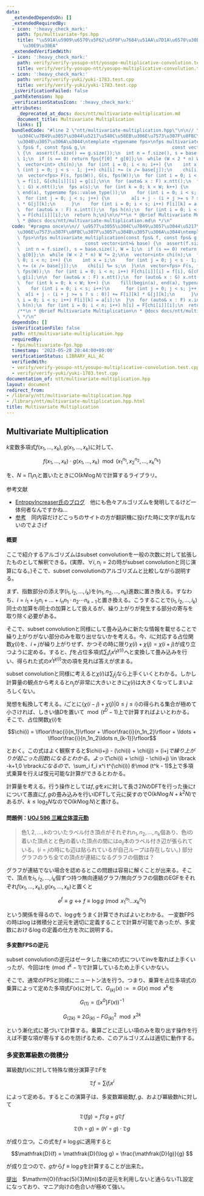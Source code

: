 ```yaml
---
data:
  _extendedDependsOn: []
  _extendedRequiredBy:
  - icon: ':heavy_check_mark:'
    path: fps/multivariate-fps.hpp
    title: "\u591A\u5909\u6570\u5F62\u5F0F\u7684\u51AA\u7D1A\u6570\u30E9\u30A4\u30D6\
      \u30E9\u30EA"
  _extendedVerifiedWith:
  - icon: ':heavy_check_mark:'
    path: verify/verify-yosupo-ntt/yosupo-multiplicative-convolution.test.cpp
    title: verify/verify-yosupo-ntt/yosupo-multiplicative-convolution.test.cpp
  - icon: ':heavy_check_mark:'
    path: verify/verify-yuki/yuki-1783.test.cpp
    title: verify/verify-yuki/yuki-1783.test.cpp
  _isVerificationFailed: false
  _pathExtension: hpp
  _verificationStatusIcon: ':heavy_check_mark:'
  attributes:
    _deprecated_at_docs: docs/ntt/multivariate-multiplication.md
    document_title: Multivariate Multiplication
    links: []
  bundledCode: "#line 2 \"ntt/multivariate-multiplication.hpp\"\n\n// \u9577\u3055\
    \u304C\u7B49\u3057\u3044\u5217\u540C\u58EB\u306E\u7573\u307F\u8FBC\u307F\u3057\
    \u304B\u3057\u306A\u3044\ntemplate <typename fps>\nfps multivariate_multiplication(const\
    \ fps& f, const fps& g,\n                                const vector<int>& base)\
    \ {\n  assert(f.size() == g.size());\n  int n = f.size(), s = base.size(), W =\
    \ 1;\n  if (s == 0) return fps{f[0] * g[0]};\n  while (W < 2 * n) W *= 2;\n\n\
    \  vector<int> chi(n);\n  for (int i = 0; i < n; i++) {\n    int x = i;\n    for\
    \ (int j = 0; j < s - 1; j++) chi[i] += (x /= base[j]);\n    chi[i] %= s;\n  }\n\
    \n  vector<fps> F(s, fps(W)), G(s, fps(W));\n  for (int i = 0; i < n; i++) F[chi[i]][i]\
    \ = f[i], G[chi[i]][i] = g[i];\n\n  for (auto& x : F) x.ntt();\n  for (auto& x\
    \ : G) x.ntt();\n  fps a(s);\n  for (int k = 0; k < W; k++) {\n    fill(begin(a),\
    \ end(a), typename fps::value_type());\n    for (int i = 0; i < s; i++)\n    \
    \  for (int j = 0; j < s; j++) {\n        a[i + j - (i + j >= s ? s : 0)] += F[i][k]\
    \ * G[j][k];\n      }\n    for (int i = 0; i < s; i++) F[i][k] = a[i];\n  }\n\
    \  for (auto& x : F) x.intt();\n  fps h(n);\n  for (int i = 0; i < n; i++) h[i]\
    \ = F[chi[i]][i];\n  return h;\n}\n\n/**\n * @brief Multivariate Multiplication\n\
    \ * @docs docs/ntt/multivariate-multiplication.md\n */\n"
  code: "#pragma once\n\n// \u9577\u3055\u304C\u7B49\u3057\u3044\u5217\u540C\u58EB\
    \u306E\u7573\u307F\u8FBC\u307F\u3057\u304B\u3057\u306A\u3044\ntemplate <typename\
    \ fps>\nfps multivariate_multiplication(const fps& f, const fps& g,\n        \
    \                        const vector<int>& base) {\n  assert(f.size() == g.size());\n\
    \  int n = f.size(), s = base.size(), W = 1;\n  if (s == 0) return fps{f[0] *\
    \ g[0]};\n  while (W < 2 * n) W *= 2;\n\n  vector<int> chi(n);\n  for (int i =\
    \ 0; i < n; i++) {\n    int x = i;\n    for (int j = 0; j < s - 1; j++) chi[i]\
    \ += (x /= base[j]);\n    chi[i] %= s;\n  }\n\n  vector<fps> F(s, fps(W)), G(s,\
    \ fps(W));\n  for (int i = 0; i < n; i++) F[chi[i]][i] = f[i], G[chi[i]][i] =\
    \ g[i];\n\n  for (auto& x : F) x.ntt();\n  for (auto& x : G) x.ntt();\n  fps a(s);\n\
    \  for (int k = 0; k < W; k++) {\n    fill(begin(a), end(a), typename fps::value_type());\n\
    \    for (int i = 0; i < s; i++)\n      for (int j = 0; j < s; j++) {\n      \
    \  a[i + j - (i + j >= s ? s : 0)] += F[i][k] * G[j][k];\n      }\n    for (int\
    \ i = 0; i < s; i++) F[i][k] = a[i];\n  }\n  for (auto& x : F) x.intt();\n  fps\
    \ h(n);\n  for (int i = 0; i < n; i++) h[i] = F[chi[i]][i];\n  return h;\n}\n\n\
    /**\n * @brief Multivariate Multiplication\n * @docs docs/ntt/multivariate-multiplication.md\n\
    \ */\n"
  dependsOn: []
  isVerificationFile: false
  path: ntt/multivariate-multiplication.hpp
  requiredBy:
  - fps/multivariate-fps.hpp
  timestamp: '2023-05-28 20:44:00+09:00'
  verificationStatus: LIBRARY_ALL_AC
  verifiedWith:
  - verify/verify-yosupo-ntt/yosupo-multiplicative-convolution.test.cpp
  - verify/verify-yuki/yuki-1783.test.cpp
documentation_of: ntt/multivariate-multiplication.hpp
layout: document
redirect_from:
- /library/ntt/multivariate-multiplication.hpp
- /library/ntt/multivariate-multiplication.hpp.html
title: Multivariate Multiplication
---
```


## Multivariate Multiplication

$k$変数多項式$f(x_1,\ldots,x_k),g(x_1,\ldots,x_k)$に対して、

$$f(x_1,\ldots,x_k)\cdot g(x_1,\ldots,x_k) \mod (x_1^{n_1},x_2^{n_2},\ldots,x_k^{n_k})$$

を、$N= \prod_i n_i$と置いたときに$\mathrm{O}(kN \log N)$で計算するライブラリ。

参考文献

- [EntropyIncreaser氏のブログ](https://www.luogu.com.cn/blog/EntropyIncreaser/hello-multivariate-multiplication)　他にも色々アルゴリズムを発明してるけど一体何者なんですかね…
- [参考](https://rushcheyo.blog.uoj.ac/blog/6547)　同内容だけどこっちのサイトの方が翻訳機に投げた時に文字が乱れないのでよさげ

#### 概要

ここで紹介するアルゴリズムはsubset convolutionを一般の次数に対して拡張したものとして解釈できる。(実際、$\forall i, n_i = 2$の時がsubset convolutionと同じ演算になる。)そこで、subset convolutionのアルゴリズムと比較しながら説明する。

まず、指数部分の添え字$(i_1,i_2,\ldots,i_k)$を$(n_1,n_2,\ldots,n_k)$進数に置き換える。すなわち、$i = i_1 + i_2 n_i + \ldots + i_n n_1 \cdot n_2 \cdots n_{k-1}$と置き換える。こうすることで$(i_1,i_2,\ldots,i_k)$同士の加算を$i$同士の加算として扱えるが、繰り上がりが発生する部分の寄与を取り除く必要がある。

そこで、subset convolutionと同様にして畳み込みに新たな情報を載せることで繰り上がりがない部分のみを取り出せないかを考える。今、$i$に対応する占位関数$\chi(i)$を、$i+j$が繰り上がりせず、かつその時に限り$\chi(i) + \chi(j) = \chi(i+j)$が成り立つように定める。すると、$f$を占位多項式$\sum_i f_i x^i t^{\chi(i)}$へと変換して畳み込みを行い、得られた式の$x^i t^{\chi(i)}$次の項を見れば答えが求まる。

subset convolutionと同様に考えると$\chi(i)$は$\sum_j i_j$なら上手くいくとわかる。しかし計算量の観点から考えると$n_j$が非常に大きいときに$\chi(i)$は大きくなってしまいよろしくない。

発想を転換して考える。$i$ごとに$\lbrace \chi(i-j) + \chi(j) \vert 0 \leq j \leq i \rbrace$の得られる集合が極めて小さければ、しきい値$D$を置いて$\mod(t^D - 1)$上で計算すればよいとわかる。そこで、占位関数$\chi(i)$を

$$\chi(i) = \lfloor\frac{i}{n_1}\rfloor + \lfloor\frac{i}{n_1n_2}\rfloor + \ldots + \lfloor\frac{i}{n_1n_2\ldots n_{k-1}}\rfloor$$

とおく。この式はよく観察すると$\chi(i+j) - (\chi(i) + \chi(j))  = $($i+j$で繰り上がりが起こった回数)になるとわかる。よって$\chi(i) + \chi(j) - \chi(i+j) \in \lbrack -k+1,0 \rbrack$になるので、$\sum_i f_i x^i t^{\chi(i)}$を$\mod (t^k - 1)$上で多項式乗算を行えば復元可能な計算ができるとわかる。

計算量を考える。行う操作としては$f,g$を$x$に対して長さ$2N$のDFTを行った後に$t$について愚直に$f,g$の畳み込みを行いIDFTして元に戻すので$\mathrm{O}(k N \log N + k^2 N)$であるが、$k \leq \log_2 N$なので$\mathrm{O}(k N \log N)$と書ける。

#### 問題例：[UOJ 596 三維立体混元勁](https://uoj.ac/problem/596)

> 色$1,2,\ldots,k$のついたラベル付き頂点がそれぞれ$n_1,n_2,\ldots,n_k$個あり、色$i$の着いた頂点とと色$j$の着いた頂点の間には$a_{ij}$本のラベル付き辺が張られている。($i=j$の時にも辺は貼られているが自己ループは存在しない。)
> 部分グラフのうち全ての頂点が連結になるグラフの個数は？

グラフが連結でない場合を認めるとこの問題は容易に解くことが出来る。そこで、頂点を$i_1,i_2,\ldots,i_k$個ずつ持つ無向連結グラフ/無向グラフの個数のEGFをそれぞれ$f(x_1,\ldots,x_k),g(x_1,\ldots,x_k)$と置くと

$$e^f \equiv g \leftrightarrow f \equiv \log g \pmod{x_1^{n_1}\ldots x_k^{n_k}}$$

という関係を得るので、$\log g$をうまく計算できればよいとわかる。
一変数FPSの時は$\log$は微積分と逆元を適切に定義することで計算が可能であったが、多変数における$\log$の定義の仕方を次に説明する。

#### 多変数FPSの逆元

subset convolutionの逆元はゼータした後に$t$の式についてinvを取れば上手くいったが、今回は$t$を$\pmod {t^k-1}$で計算しているため上手くいかない。

そこで、通常のFPSと同様にニュートン法を行う。つまり、乗算を占位多項式の乗算によって定めた多項式$F(x)$に対して、$G_{(k)}(x) := \equiv G(x) \bmod{x^k}$を

$$G_{(1)} = (\lbrack x^0\rbrack F(x))^{-1}$$

$$G_{(2k)} \equiv 2G_{(k)} - FG_{(k)}^2 \mod x^{2k}$$

という漸化式に基づいて計算する。乗算ごとに正しい項のみを取り出す操作を行えば不要な項が寄与するのを防げるため、このアルゴリズムは適切に動作する。

### 多変数冪級数の微積分

冪級数$f(x)$に対して特殊な微分演算子$\mathfrak{D}F$を

$$\mathfrak{D}f = \sum i f_i x^i $$

によって定める。するとこの演算子は、多変数冪級数$f,g$、および冪級数$h$に対して

$$\mathfrak{D}(fg) = f\mathfrak{D}g+ g\mathfrak{D}f $$

$$\mathfrak{D}(h\circ g) = (h' \circ g)\cdot \mathfrak{D}g $$

が成り立つ。この式を$f \equiv \log g$に適用すると

$$\mathfrak{D}(f) = \mathfrak{D}(\log g) = \frac{\mathfrak{D}(g)}{g} $$

が成り立つので、$g$から$f \equiv \log g$を計算することが出来た。

[提出](https://uoj.ac/submission/460059)　$\mathrm{O}(\frac{5}{3}M(n))$の逆元を利用しないと通らないTL設定になっており、マニア向けの色合いが極めて強い。
